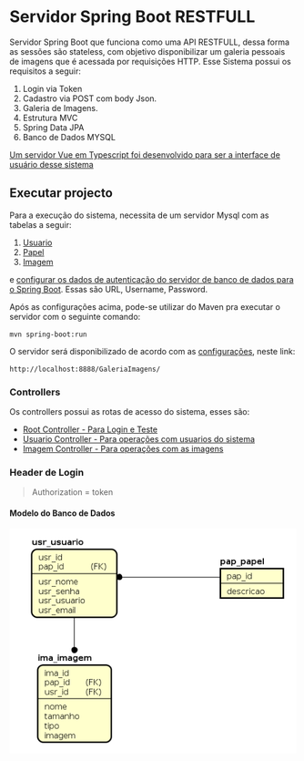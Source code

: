 # Servidor Spring Boot RESTFULL
Servidor Spring Boot que funciona como uma API RESTFULL, dessa forma as sessões são stateless, com objetivo disponibilizar um galeria pessoais de imagens que é acessada por requisições HTTP. Esse Sistema possui os requisitos a seguir:

1. Login via Token
2. Cadastro via POST com body Json.
3. Galeria de Imagens.
4. Estrutura MVC
5. Spring Data JPA
6. Banco de Dados MYSQL

[Um servidor Vue em Typescript foi desenvolvido para ser a interface de usuário desse sistema](https://github.com/skatesham/galeria-vue-interface)

## Executar projecto
Para a execução do sistema, necessita de um servidor Mysql com as tabelas a seguir:

1. [Usuario](https://github.com/skatesham/galeria-spring-boot/blob/master/sql/galeria%20-%20tabela%20usuario.sql)
2. [Papel](https://github.com/skatesham/galeria-spring-boot/blob/master/sql/galeria%20-%20tabela%20papel.sql)
3. [Imagem](https://github.com/skatesham/galeria-spring-boot/blob/master/sql/galeria%20-%20tabela%20imagem.sql)

e [configurar os dados de autenticação do servidor de banco de dados para o Spring Boot](https://github.com/skatesham/galeria-spring-boot/blob/master/src/main/resources/application.properties). Essas são URL, Username, Password.

Após as configurações acima, pode-se utilizar do Maven pra executar o servidor com o seguinte comando:
```
mvn spring-boot:run
```

O servidor será disponibilizado de acordo com as [configurações](https://github.com/skatesham/galeria-spring-boot/blob/master/src/main/resources/application.properties), neste link:
```
http://localhost:8888/GaleriaImagens/
```

### Controllers
Os controllers possui as rotas de acesso do sistema, esses são:
- [Root Controller - Para Login e Teste](https://github.com/skatesham/galeria-spring-boot/blob/master/src/main/java/com/fatec/spring/boot/controller/RootController.java)
- [Usuario Controller - Para operações com usuarios do sistema](https://github.com/skatesham/galeria-spring-boot/blob/master/src/main/java/com/fatec/spring/boot/controller/UsuarioController.java)
- [Imagem Controller - Para operações com as imagens](https://github.com/skatesham/galeria-spring-boot/blob/master/src/main/java/com/fatec/spring/boot/controller/ImagemControler.java)


### Header de Login
> Authorization = token

#### Modelo do Banco de Dados
![alt text](https://raw.githubusercontent.com/skatesham/Galeria-Spring-Boot-API-REST/master/img/galeria%20spring.png)


